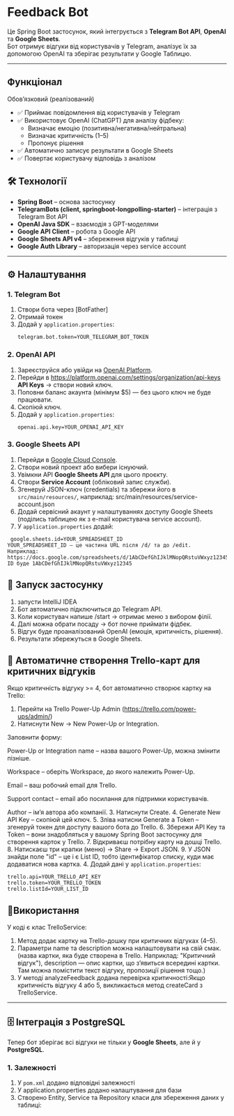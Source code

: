 # Feedback Bot

Це Spring Boot застосунок, який інтегрується з **Telegram Bot API**, **OpenAI** та **Google Sheets**.  
Бот отримує відгуки від користувачів у Telegram, аналізує їх за допомогою OpenAI та зберігає результати у Google Таблицю.

---

## Функціонал
Обов’язковий (реалізований)

- ✅ Приймає повідомлення від користувачів у Telegram
- ✅ Використовує OpenAI (ChatGPT) для аналізу фідбеку:
    - Визначає емоцію (позитивна/негативна/нейтральна)
    - Визначає критичність (1–5)
    - Пропонує рішення
- ✅ Автоматично записує результати в Google Sheets
- ✅ Повертає користувачу відповідь з аналізом

## 🛠️ Технології

- **Spring Boot** – основа застосунку
- **TelegramBots (client, springboot-longpolling-starter)** – інтеграція з Telegram Bot API
- **OpenAI Java SDK** – взаємодія з GPT-моделями
- **Google API Client** – робота з Google API
- **Google Sheets API v4** – збереження відгуків у таблиці
- **Google Auth Library** – авторизація через service account

---

## ⚙️ Налаштування

### 1. Telegram Bot
1. Створи бота через [BotFather]
2. Отримай токен
3. Додай у `application.properties`:
   ```properties
   telegram.bot.token=YOUR_TELEGRAM_BOT_TOKEN
   
### 2. OpenAI API
1. Зареєструйся або увійди на [OpenAI Platform](https://platform.openai.com/).
2. Перейди в https://platform.openai.com/settings/organization/api-keys **API Keys** → створи новий ключ.
3. Поповни баланс акаунта (мінімум $5) — без цього ключ не буде працювати.
4. Скопіюй ключ.
4. Додай у `application.properties`:
   ```properties
   openai.api.key=YOUR_OPENAI_API_KEY

### 3. Google Sheets API
1. Перейди в [Google Cloud Console](https://console.cloud.google.com/).
2. Створи новий проект або вибери існуючий.
3. Увімкни API **Google Sheets API** для цього проєкту.
4. Створи **Service Account** (обліковий запис служби).
5. Згенеруй JSON-ключ (credentials) та збережи його в `src/main/resources/`, наприклад:
   src/main/resources/service-account.json
6. Додай сервісний акаунт у налаштуваннях доступу Google Sheets (поділись таблицею як з e-mail користувача service account).
7. У `application.properties` додай:
```properties
 google.sheets.id=YOUR_SPREADSHEET_ID
YOUR_SPREADSHEET_ID — це частина URL після /d/ та до /edit.
Наприклад: https://docs.google.com/spreadsheets/d/1AbCDefGhIJklMNopQRstuVWxyz12345/edit
ID буде 1AbCDefGhIJklMNopQRstuVWxyz12345
```
## 🚀 Запуск застосунку
1. запусти IntelliJ IDEA
2. Бот автоматично підключиться до Telegram API.
3. Коли користувач напише /start → отримає меню з вибором філії.
4. Далі можна обрати посаду → бот почне приймати фідбек.
5. Відгук буде проаналізований OpenAI (емоція, критичність, рішення).
6. Результати збережуться в Google Sheets.

## 📌 Автоматичне створення Trello-карт для критичних відгуків

Якщо критичність відгуку >= 4, бот автоматично створює картку на Trello:
1. Перейти на Trello Power-Up Admin (https://trello.com/power-ups/admin/)
2. Натиснути New → New Power-Up or Integration.

Заповнити форму:

Power-Up or Integration name – назва вашого Power-Up, можна змінити пізніше.

Workspace – оберіть Workspace, до якого належить Power-Up.

Email – ваш робочий email для Trello.

Support contact – email або посилання для підтримки користувачів.

Author – ім’я автора або компанії.
3. Натиснути Create.
4. Generate New API Key – скопіюй цей ключ.
5. Зліва натисни Generate a Token – згенеруй токен для доступу вашого бота до Trello.
6. Збережи API Key та Token – вони знадобляться у вашому Spring Boot застосунку для створення карток у Trello.
7. Відкриваєш потрібну карту на дошці Trello.
8. Натискаєш три крапки (меню) → Share → Export JSON.
9. У JSON знайди поле "id" – це і є List ID, тобто ідентифікатор списку, куди має додаватися нова картка.
4. Додай дані у `application.properties`:
```properties
trello.api=YOUR_TRELLO_API_KEY
trello.token=YOUR_TRELLO_TOKEN
trello.listId=YOUR_LIST_ID
```
## 🚀Використання
У коді є клас TrelloService:
1. Метод додає картку на Trello-дошку при критичних відгуках (4–5).
2. Параметри name та description можна налаштовувати на свій смак.(назва картки, яка буде створена в Trello. Наприклад: "Критичний відгук"),
description — опис картки, що з’явиться всередині картки. Там можна помістити текст відгуку, пропозиції рішення тощо.)
3. У методі analyzeFeedback додана перевірка критичності:Якщо критичність відгуку 4 або 5, викликається метод createCard з TrelloService.

---

## 🗄️ Інтеграція з PostgreSQL

Тепер бот зберігає всі відгуки не тільки у **Google Sheets**, але й у **PostgreSQL**.

### 1. Залежності
1. У `pom.xml` додано відповідні залежності
2. У application.properties додано налаштування для бази
3. Створено Entity, Service та Repository класи для збереження даних у таблиці:


